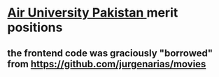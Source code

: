 # [Air University Pakistan ](https://au.edu.pk) merit positions

## the frontend code was graciously "borrowed" from https://github.com/jurgenarias/movies
